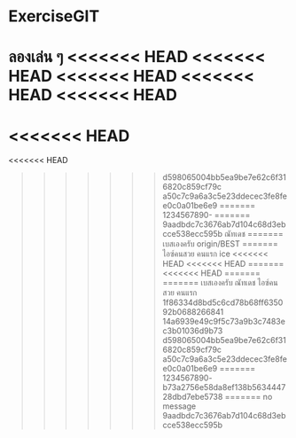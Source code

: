 ﻿# ExerciseGIT
ลองเล่น ๆ 
<<<<<<< HEAD
<<<<<<< HEAD
<<<<<<< HEAD
<<<<<<< HEAD
<<<<<<< HEAD
=======
<<<<<<< HEAD
=======
<<<<<<< HEAD
>>>>>>> d598065004bb5ea9be7e62c6f316820c859cf79c
>>>>>>> a50c7c9a6a3c5e23ddecec3fe8fee0c0a01be6e9
=======
1234567890-
=======
>>>>>>> 9aadbdc7c3676ab7d104c68d3ebcce538ecc595b
ณัทเดช
=======
เบสเองครับ
>>>>>>> origin/BEST
=======
ไอซ์คนสวย คนแรก
>>>>>>> ice
<<<<<<< HEAD
<<<<<<< HEAD
=======
<<<<<<< HEAD
=======
=======
เบสเองครับ
ณัทเดช
ไอซ์คนสวย คนแรก
1f86334d8bd5c6cd78b68ff635092b0688266841
>>>>>>> 14a6939e49c9f5c73a9b3c7483ec3b01036d9b73
>>>>>>> d598065004bb5ea9be7e62c6f316820c859cf79c
>>>>>>> a50c7c9a6a3c5e23ddecec3fe8fee0c0a01be6e9
=======
1234567890-
>>>>>>> b73a2756e58da8ef138b563444728dbd7ebe5738
=======
>>>>>>> no message
>>>>>>> 9aadbdc7c3676ab7d104c68d3ebcce538ecc595b
